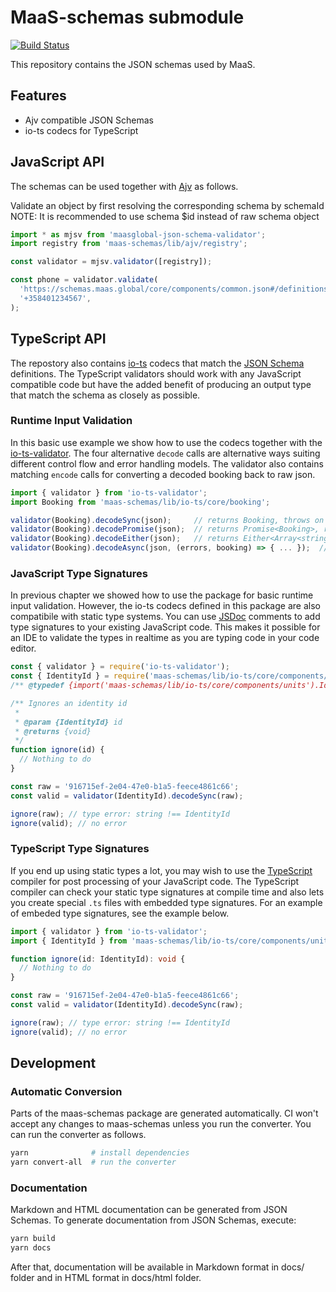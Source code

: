 # MaaS-schemas submodule

[![Build Status](https://travis-ci.com/maasglobal/maas-schemas.svg?token=EzGctxgsjK7P9ky3oz1p&branch=master)](https://travis-ci.com/maasglobal/maas-schemas)

This repository contains the JSON schemas used by MaaS.

## Features

- Ajv compatible JSON Schemas
- io-ts codecs for TypeScript

## JavaScript API

The schemas can be used together with [Ajv](https://github.com/ajv-validator/ajv) as follows.

Validate an object by first resolving the corresponding schema by schemaId
NOTE: It is recommended to use schema \$id instead of raw schema object

```javascript
import * as mjsv from 'maasglobal-json-schema-validator';
import registry from 'maas-schemas/lib/ajv/registry';

const validator = mjsv.validator([registry]);

const phone = validator.validate(
  'https://schemas.maas.global/core/components/common.json#/definitions/phone',
  '+358401234567',
);
```

## TypeScript API

The repostory also contains [io-ts](https://github.com/gcanti/io-ts) codecs that match the [JSON Schema](https://json-schema.org/) definitions. The TypeScript validators should work with any JavaScript compatible code but have the added benefit of producing an output type that match the schema as closely as possible.

### Runtime Input Validation

In this basic use example we show how to use the codecs together with the [io-ts-validator](https://github.com/maasglobal/io-ts-validator). The four alternative `decode` calls are alternative ways suiting different control flow and error handling models. The validator also contains matching `encode` calls for converting a decoded booking back to raw json.

```javascript
import { validator } from 'io-ts-validator';
import Booking from 'maas-schemas/lib/io-ts/core/booking';

validator(Booking).decodeSync(json);     // returns Booking, throws on errors
validator(Booking).decodePromise(json);  // returns Promise<Booking>, rejects on errors
validator(Booking).decodeEither(json);   // returns Either<Array<string>, Booking>
validator(Booking).decodeAsync(json, (errors, booking) => { ... });  // returns void
```

### JavaScript Type Signatures

In previous chapter we showed how to use the package for basic runtime input validation. However, the io-ts codecs defined in this package are also compatibile with static type systems. You can use [JSDoc](https://jsdoc.app/) comments to add type signatures to your existing JavaScript code. This makes it possible for an IDE to validate the types in realtime as you are typing code in your code editor.

```javascript
const { validator } = require('io-ts-validator');
const { IdentityId } = require('maas-schemas/lib/io-ts/core/components/units');
/** @typedef {import('maas-schemas/lib/io-ts/core/components/units').IdentityId} IdentityId */

/** Ignores an identity id
 *
 * @param {IdentityId} id
 * @returns {void}
 */
function ignore(id) {
  // Nothing to do
}

const raw = '916715ef-2e04-47e0-b1a5-feece4861c66';
const valid = validator(IdentityId).decodeSync(raw);

ignore(raw); // type error: string !== IdentityId
ignore(valid); // no error
```

### TypeScript Type Signatures

If you end up using static types a lot, you may wish to use the [TypeScript](https://www.typescriptlang.org/) compiler for post processing of your JavaScript code. The TypeScript compiler can check your static type signatures at compile time and also lets you create special `.ts` files with embedded type signatures. For an example of embeded type signatures, see the example below.

```typescript
import { validator } from 'io-ts-validator';
import { IdentityId } from 'maas-schemas/lib/io-ts/core/components/units';

function ignore(id: IdentityId): void {
  // Nothing to do
}

const raw = '916715ef-2e04-47e0-b1a5-feece4861c66';
const valid = validator(IdentityId).decodeSync(raw);

ignore(raw); // type error: string !== IdentityId
ignore(valid); // no error
```

## Development

### Automatic Conversion

Parts of the maas-schemas package are generated automatically.
CI won't accept any changes to maas-schemas unless you run the converter.
You can run the converter as follows.

```bash
yarn              # install dependencies
yarn convert-all  # run the converter
```

### Documentation

Markdown and HTML documentation can be generated from JSON Schemas. To generate documentation from JSON Schemas, execute:

```bash
yarn build
yarn docs
```

After that, documentation will be available in Markdown format in docs/ folder
and in HTML format in docs/html folder.
